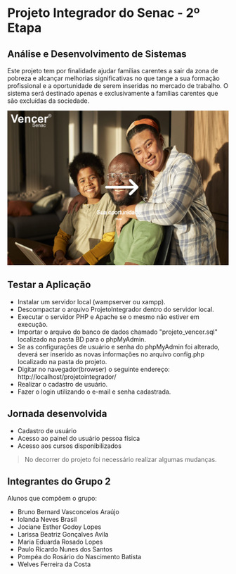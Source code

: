 # Projeto Integrador do Senac - 2º Etapa
## Análise e Desenvolvimento de Sistemas 



Este projeto tem por finalidade ajudar famílias carentes a sair da zona de pobreza e alcançar melhorias significativas no que tange a sua formação profissional e a oportunidade de serem inseridas no mercado de trabalho. O sistema será destinado apenas e exclusivamente a famílias carentes que são excluídas da sociedade.

![Tela de Boas Vindas](imagens/index.png)



## Testar a Aplicação

- Instalar um servidor local (wampserver ou xampp).
- Descompactar o arquivo ProjetoIntegrador dentro do servidor local.
- Executar o servidor PHP e Apache se o mesmo não estiver em execução.
- Importar o arquivo do banco de dados chamado "projeto_vencer.sql" localizado na pasta BD para o phpMyAdmin.
- Se as configurações de usuário e senha do phpMyAdmin foi alterado, deverá ser inserido as novas informações no arquivo config.php localizado na pasta do projeto.
- Digitar no navegador(browser) o seguinte endereço: http://localhost/projetointegrador/
- Realizar o cadastro de usuário.
- Fazer o login utilizando o e-mail e senha cadastrada.






## Jornada desenvolvida

- Cadastro de usuário
- Acesso ao painel do usuário pessoa física
- Acesso aos cursos disponibilizados 


> No decorrer do projeto foi necessário realizar algumas mudanças.



## Integrantes do Grupo 2

Alunos que compõem o grupo:

- Bruno Bernard Vasconcelos Araújo
- Iolanda Neves Brasil
- Jociane Esther Godoy Lopes
- Larissa Beatriz Gonçalves Avila
- Maria Eduarda Rosado Lopes
- Paulo Ricardo Nunes dos Santos
- Pompéa do Rosário do Nascimento Batista
- Welves Ferreira da Costa





